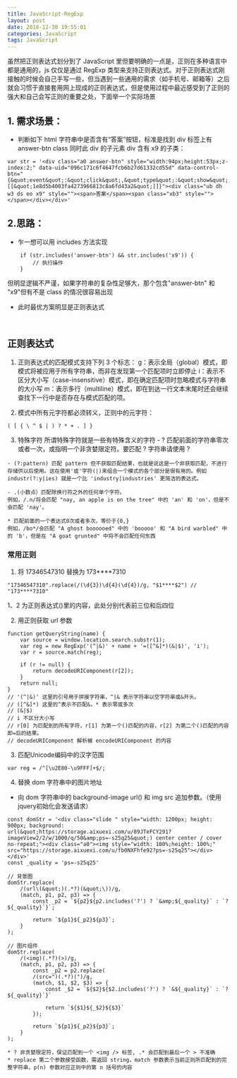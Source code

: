 ```yaml
---
title: JavaScript-RegExp
layout: post
date: 2018-12-30 19:55:01
categories: JavaScript
tags: JavaScript
---
```


虽然把正则表达式划分到了 JavaScript 里但要明确的一点是，正则在多种语言中都是通用的，js 仅仅是通过 RegExp 类型来支持正则表达式。对于正则表达式刚接触的时候会自己手写一些，但当遇到一些通用的需求（如手机号、邮箱等）之后就会习惯于直接套用网上现成的正则表达式，但是使用过程中最近感受到了正则的强大和自己会写正则的重要之处，下面举一个实际场景

## 1. 需求场景：
- 判断如下 html 字符串中是否含有“答案”按钮，标准是找到 div 标签上有 answer-btn class 同时此 div 的子元素 div 含有 x9 的子类：
```
var str = '<div class="a0 answer-btn" style="width:94px;height:53px;z-index:2;" data-uid="096c171c6f4647fcb6b27d61332cd55d" data-control-btn="{&quot;event&quot;:&quot;click&quot;,&quot;type&quot;:&quot;show&quot;,&quot;target&quot;:[[&quot;1e8d5b4003fa4273966813c8a6fd43a2&quot;]]}"><div class="ub dh w3 ds eo x9" style=""><span>答案</span><span class="xb3" style=""></span></div></div>'
```

## 2.思路：
- 乍一想可以用 includes 方法实现
```
    if (str.includes('answer-btn') && str.includes('x9')) {
        // 执行操作
    }
```
但明显逻辑不严谨，如果字符串的复杂性足够大，那个包含"answer-btn" 和 "x9"但有不是 class 的情况很容易出现
- 此时最优方案明显是正则表达式
```
    
```

## 正则表达式
  1. 正则表达式的匹配模式支持下列 3 个标志：
  g：表示全局（global）模式，即模式将被应用于所有字符串，而非在发现第一个匹配项时立即停止
  i：表示不区分大小写（case-insensitive）模式，即在确定匹配项时忽略模式与字符串的大小写
  m：表示多行（multiline）模式，即在到达一行文本末尾时还会继续查找下一行中是否存在与模式匹配的项。

  2. 模式中所有元字符都必须转义，正则中的元字符：
  ```
  ( [ { \ ^ $ | ) ? * + . ] }
  ```
  3. 特殊字符
    所谓特殊字符就是一些有特殊含义的字符
    - ?  匹配前面的字符串零次或者一次，或指明一个非贪婪限定符。要匹配 ? 字符串请使用 \?

    - (?:pattern) 匹配 pattern 但不获取匹配结果，也就是说这是一个非获取匹配，不进行存储供以后使用。这在使用'或'字符(|)来组合一个模式的各个部分是很有用的。例如 industr(?:y|ies) 就是一个比 'industry|industries' 更简洁的表达式。

    - .(小数点）匹配除换行符之外的任何单个字符。
    例如，/.n/将会匹配 "nay, an apple is on the tree" 中的 'an' 和 'on'，但是不会匹配 'nay'。

    * 匹配前面的一个表达式0次或者多次，等价于{0,}
    例如，/bo*/会匹配 "A ghost boooooed" 中的 'booooo' 和 "A bird warbled" 中的 'b'，但是在 "A goat grunted" 中将不会匹配任何东西

### 常用正则
1. 将 17346547310 替换为 173****7310
```
"17346547310".replace(/(\d{3})\d{4}(\d{4})/g, "$1****$2") // "173****7310"
```
$1、$2 为正则表达式()里的内容，此处分别代表前三位和后四位


2. 用正则获取 url 参数
```
function getQueryString(name) {
    var source = window.location.search.substr(1);
    var reg = new RegExp('(^|&)' + name + '=([^&]*)(&|$)', 'i');
    var r = source.match(reg);

    if (r != null) {
        return decodeURIComponent(r[2]);
    }
    return null;
}
// '(^|&)' 这里的引号用于拼接字符串，^|& 表示字符串以空字符串或&开头。
// ([^&]*) 这里的^表示不匹配&，* 表示零或多次
// (&|$)
// i 不区分大小写
// r[0] 为匹配到的所有字符，r[1] 为第一个()匹配的内容，r[2] 为第二个()匹配的内容即=后的结果。
// decodeURIComponent 解析被 encodeURIComponent 的内容
```

3. 匹配Unicode编码中的汉字范围
```
var reg = /^[\u2E80-\u9FFF]+$/;
```

4. 替换 dom 字符串中的图片地址
* 向 dom 字符串中的 background-image url() 和 img src 追加参数。（使用jquery初始化会发送请求）
```
const domStr = '<div class="slide " style="width: 1200px; height: 900px; background: url(&quot;https://storage.aixuexi.com/u/89JTeFCY291?imageView2/2/w/1000/q/50&amp;ps=-s25q25&quot;) center center / cover no-repeat;"><div class="a0"><img style="width: 100%;height: 100%;" src="https://storage.aixuexi.com/u/fb0NXFhfe92?ps=-s25q25"></div></div>'
const _quality = 'ps=-s25q25'

// 背景图
domStr.replace(
    /(url\(&quot;)(.*?)(&quot;\))/g,
    (match, p1, p2, p3) => {
        const _p2 = `${p2}${p2.includes('?') ? `&amp;${_quality}` : `?${_quality}`}`;

        return `${p1}${_p2}${p3}`;
    }
);

// 图片组件
domStr.replace(
    /(<img)(.*?)(>)/g,
    (match, p1, p2, p3) => {
        const _p2 = p2.replace(
        /(src=")(.*?)(")/g,
        (match, $1, $2, $3) => {
            const _$2 = `${$2}${$2.includes('?') ? `&${_quality}` : `?${_quality}`}`

            return `${$1}${_$2}${$3}`
        });

        return `${p1}${_p2}${p3}`;
    }
);

* ? 非贪婪限定符，保证匹配到一个 <img /> 标签, .* 会匹配到最后一个 > 不准确
* replace 第二个参数接受函数，需返回 string，match 参数表示当前正则所匹配到的完整字符串，p(n) 参数对应正则中的第 n 括号的内容
```
